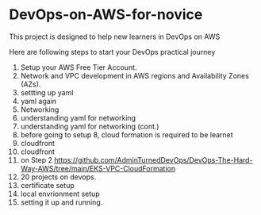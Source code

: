 # DevOps-on-AWS-for-novice
This project is designed to help new learners in DevOps on AWS

Here are following steps to start your DevOps practical journey
1. Setup your AWS Free Tier Account.
2. Network and VPC development in AWS regions and Availability Zones (AZs).
3. settting up yaml
4. yaml again
5. Networking
6. understanding yaml for networking
7. understanding yaml for networking (cont.)
8. before going to setup 8, cloud formation is required to be learnet
9. cloudfront
10. cloudfront
11. on Step 2 https://github.com/AdminTurnedDevOps/DevOps-The-Hard-Way-AWS/tree/main/EKS-VPC-CloudFormation
12. 20 projects on devops.
13. certificate setup
14. local envrionment setup
15. setting it up and running.

